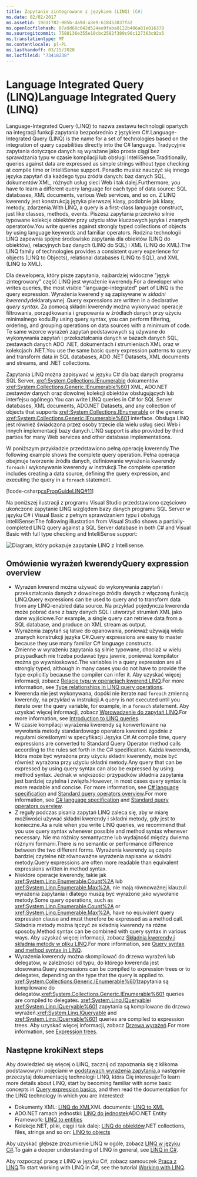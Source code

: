 ```yaml
---
title: Zapytanie zintegrowane z językiem (LINQ) (C#)
ms.date: 02/02/2017
ms.assetid: 19dd1782-905b-4a9d-a3e9-618453037fa2
ms.openlocfilehash: 07a9d68c042d524ee9faba8122b406a81e816378
ms.sourcegitcommit: 7588136e355e10cbc2582f389c90c127363c02a5
ms.translationtype: MT
ms.contentlocale: pl-PL
ms.lasthandoff: 03/15/2020
ms.locfileid: "73418238"
---
```

# <a name="language-integrated-query-linq"></a><span data-ttu-id="a8922-102">Language Integrated Query (LINQ)</span><span class="sxs-lookup"><span data-stu-id="a8922-102">Language Integrated Query (LINQ)</span></span>

<span data-ttu-id="a8922-103">Language-Integrated Query (LINQ) to nazwa zestawu technologii opartych na integracji funkcji zapytania bezpośrednio z językiem C#.</span><span class="sxs-lookup"><span data-stu-id="a8922-103">Language-Integrated Query (LINQ) is the name for a set of technologies based on the integration of query capabilities directly into the C# language.</span></span> <span data-ttu-id="a8922-104">Tradycyjnie zapytania dotyczące danych są wyrażane jako proste ciągi bez sprawdzania typu w czasie kompilacji lub obsługi IntelliSense.</span><span class="sxs-lookup"><span data-stu-id="a8922-104">Traditionally, queries against data are expressed as simple strings without type checking at compile time or IntelliSense support.</span></span> <span data-ttu-id="a8922-105">Ponadto musisz nauczyć się innego języka zapytań dla każdego typu źródła danych: baz danych SQL, dokumentów XML, różnych usług sieci Web i tak dalej.</span><span class="sxs-lookup"><span data-stu-id="a8922-105">Furthermore, you have to learn a different query language for each type of data source: SQL databases, XML documents, various Web services, and so on.</span></span> <span data-ttu-id="a8922-106">Z LINQ kwerendy jest konstrukcją języka pierwszej klasy, podobnie jak klasy, metody, zdarzenia.</span><span class="sxs-lookup"><span data-stu-id="a8922-106">With LINQ, a query is a first-class language construct, just like classes, methods, events.</span></span> <span data-ttu-id="a8922-107">Piszesz zapytania przeciwko silnie typowane kolekcje obiektów przy użyciu słów kluczowych języka i znanych operatorów.</span><span class="sxs-lookup"><span data-stu-id="a8922-107">You write queries against strongly typed collections of objects by using language keywords and familiar operators.</span></span> <span data-ttu-id="a8922-108">Rodzina technologii LINQ zapewnia spójne środowisko zapytania dla obiektów (LINQ do obiektów), relacyjnych baz danych (LINQ do SQL) i XML (LINQ do XML).</span><span class="sxs-lookup"><span data-stu-id="a8922-108">The LINQ family of technologies provides a consistent query experience for objects (LINQ to Objects), relational databases (LINQ to SQL), and XML (LINQ to XML).</span></span>

<span data-ttu-id="a8922-109">Dla dewelopera, który pisze zapytania, najbardziej widoczne "język zintegrowany" część LINQ jest wyrażenie kwerendy.</span><span class="sxs-lookup"><span data-stu-id="a8922-109">For a developer who writes queries, the most visible "language-integrated" part of LINQ is the query expression.</span></span> <span data-ttu-id="a8922-110">Wyrażenia kwerend y są zapisywane w *składni kwerendy*deklaratywnej .</span><span class="sxs-lookup"><span data-stu-id="a8922-110">Query expressions are written in a declarative *query syntax*.</span></span> <span data-ttu-id="a8922-111">Za pomocą składni kwerendy można wykonywać operacje filtrowania, porządkowania i grupowania w źródłach danych przy użyciu minimalnego kodu.</span><span class="sxs-lookup"><span data-stu-id="a8922-111">By using query syntax, you can perform filtering, ordering, and grouping operations on data sources with a minimum of code.</span></span> <span data-ttu-id="a8922-112">Te same wzorce wyrażeń zapytań podstawowych są używane do wykonywania zapytań i przekształcania danych w bazach danych SQL, zestawach danych ADO .NET, dokumentach i strumieniach XML oraz w kolekcjach .NET.</span><span class="sxs-lookup"><span data-stu-id="a8922-112">You use the same basic query expression patterns to query and transform data in SQL databases, ADO .NET Datasets, XML documents and streams, and .NET collections.</span></span>

<span data-ttu-id="a8922-113">Zapytania LINQ można zapisywać w języku C# dla baz danych programu SQL Server, <xref:System.Collections.IEnumerable> dokumentów <xref:System.Collections.Generic.IEnumerable%601> XML, ADO.NET zestawów danych oraz dowolnej kolekcji obiektów obsługujących lub interfejsu ogólnego.</span><span class="sxs-lookup"><span data-stu-id="a8922-113">You can write LINQ queries in C# for SQL Server databases, XML documents, ADO.NET Datasets, and any collection of objects that supports <xref:System.Collections.IEnumerable> or the generic <xref:System.Collections.Generic.IEnumerable%601> interface.</span></span> <span data-ttu-id="a8922-114">Obsługa LINQ jest również świadczona przez osoby trzecie dla wielu usług sieci Web i innych implementacji bazy danych.</span><span class="sxs-lookup"><span data-stu-id="a8922-114">LINQ support is also provided by third parties for many Web services and other database implementations.</span></span>

<span data-ttu-id="a8922-115">W poniższym przykładzie przedstawiono pełną operację kwerendy.</span><span class="sxs-lookup"><span data-stu-id="a8922-115">The following example shows the complete query operation.</span></span> <span data-ttu-id="a8922-116">Pełna operacja obejmuje tworzenie źródła danych, definiowanie wyrażenia kwerendy `foreach` i wykonywanie kwerendy w instrukcji.</span><span class="sxs-lookup"><span data-stu-id="a8922-116">The complete operation includes creating a data source, defining the query expression, and executing the query in a `foreach` statement.</span></span>

[!code-csharp[csProgGuideLINQ#11](~/samples/snippets/csharp/concepts/linq/index_1.cs)]

<span data-ttu-id="a8922-117">Na poniższej ilustracji z programu Visual Studio przedstawiono częściowo ukończone zapytanie LINQ względem bazy danych programu SQL Server w języku C# i Visual Basic z pełnym sprawdzaniem typu i obsługą intelliSense:</span><span class="sxs-lookup"><span data-stu-id="a8922-117">The following illustration from Visual Studio shows a partially-completed LINQ query against a SQL Server database in both C# and Visual Basic with full type checking and IntelliSense support:</span></span>

![Diagram, który pokazuje zapytanie LINQ z Intellisense.](./media/introduction-to-linq/linq-query-intellisense.png)

## <a name="query-expression-overview"></a><span data-ttu-id="a8922-119">Omówienie wyrażeń kwerendy</span><span class="sxs-lookup"><span data-stu-id="a8922-119">Query expression overview</span></span>

- <span data-ttu-id="a8922-120">Wyrażeń kwerend można używać do wykonywania zapytań i przekształcania danych z dowolnego źródła danych z włączoną funkcją LINQ.</span><span class="sxs-lookup"><span data-stu-id="a8922-120">Query expressions can be used to query and to transform data from any LINQ-enabled data source.</span></span> <span data-ttu-id="a8922-121">Na przykład pojedyncza kwerenda może pobrać dane z bazy danych SQL i utworzyć strumień XML jako dane wyjściowe.</span><span class="sxs-lookup"><span data-stu-id="a8922-121">For example, a single query can retrieve data from a SQL database, and produce an XML stream as output.</span></span>
- <span data-ttu-id="a8922-122">Wyrażenia zapytań są łatwe do opanowania, ponieważ używają wielu znanych konstrukcji języka C#.</span><span class="sxs-lookup"><span data-stu-id="a8922-122">Query expressions are easy to master because they use many familiar C# language constructs.</span></span>
- <span data-ttu-id="a8922-123">Zmienne w wyrażeniu zapytania są silnie typowane, chociaż w wielu przypadkach nie trzeba podawać typu jawnie, ponieważ kompilator można go wywnioskować.</span><span class="sxs-lookup"><span data-stu-id="a8922-123">The variables in a query expression are all strongly typed, although in many cases you do not have to provide the type explicitly because the compiler can infer it.</span></span> <span data-ttu-id="a8922-124">Aby uzyskać więcej informacji, zobacz [Relacje typu w operacjach kwerend LINQ](type-relationships-in-linq-query-operations.md).</span><span class="sxs-lookup"><span data-stu-id="a8922-124">For more information, see [Type relationships in LINQ query operations](type-relationships-in-linq-query-operations.md).</span></span>
- <span data-ttu-id="a8922-125">Kwerenda nie jest wykonywana, dopóki nie iterate nad `foreach` zmienną kwerendy, na przykład w instrukcji.</span><span class="sxs-lookup"><span data-stu-id="a8922-125">A query is not executed until you iterate over the query variable, for example, in a `foreach` statement.</span></span> <span data-ttu-id="a8922-126">Aby uzyskać więcej informacji, zobacz [Wprowadzenie do zapytań LINQ](introduction-to-linq-queries.md).</span><span class="sxs-lookup"><span data-stu-id="a8922-126">For more information, see [Introduction to LINQ queries](introduction-to-linq-queries.md).</span></span>
- <span data-ttu-id="a8922-127">W czasie kompilacji wyrażenia kwerendy są konwertowane na wywołania metody standardowego operatora kwerend zgodnie z regułami określonymi w specyfikacji Języka C#.</span><span class="sxs-lookup"><span data-stu-id="a8922-127">At compile time, query expressions are converted to Standard Query Operator method calls according to the rules set forth in the C# specification.</span></span> <span data-ttu-id="a8922-128">Każda kwerenda, która może być wyrażona przy użyciu składni kwerendy, może być również wyrażona przy użyciu składni metody.</span><span class="sxs-lookup"><span data-stu-id="a8922-128">Any query that can be expressed by using query syntax can also be expressed by using method syntax.</span></span> <span data-ttu-id="a8922-129">Jednak w większości przypadków składnia zapytania jest bardziej czytelna i zwięzła.</span><span class="sxs-lookup"><span data-stu-id="a8922-129">However, in most cases query syntax is more readable and concise.</span></span> <span data-ttu-id="a8922-130">For more information, see [C# language specification](~/_csharplang/spec/expressions.md#query-expressions) and [Standard query operators overview](standard-query-operators-overview.md).</span><span class="sxs-lookup"><span data-stu-id="a8922-130">For more information, see [C# language specification](~/_csharplang/spec/expressions.md#query-expressions) and [Standard query operators overview](standard-query-operators-overview.md).</span></span>
- <span data-ttu-id="a8922-131">Z reguły podczas pisania zapytań LINQ zaleca się, aby w miarę możliwości używać składni kwerendy i składni metody, gdy jest to konieczne.</span><span class="sxs-lookup"><span data-stu-id="a8922-131">As a rule when you write LINQ queries, we recommend that you use query syntax whenever possible and method syntax whenever necessary.</span></span> <span data-ttu-id="a8922-132">Nie ma różnicy semantyczne lub wydajność między dwiema różnymi formami.</span><span class="sxs-lookup"><span data-stu-id="a8922-132">There is no semantic or performance difference between the two different forms.</span></span> <span data-ttu-id="a8922-133">Wyrażenia kwerendy są często bardziej czytelne niż równoważne wyrażenia napisane w składni metody.</span><span class="sxs-lookup"><span data-stu-id="a8922-133">Query expressions are often more readable than equivalent expressions written in method syntax.</span></span>
- <span data-ttu-id="a8922-134">Niektóre operacje kwerendy, takie jak <xref:System.Linq.Enumerable.Count%2A> lub <xref:System.Linq.Enumerable.Max%2A>, nie mają równoważnej klauzuli wyrażenia zapytania i dlatego muszą być wyrażone jako wywołanie metody.</span><span class="sxs-lookup"><span data-stu-id="a8922-134">Some query operations, such as <xref:System.Linq.Enumerable.Count%2A> or <xref:System.Linq.Enumerable.Max%2A>, have no equivalent query expression clause and must therefore be expressed as a method call.</span></span> <span data-ttu-id="a8922-135">Składnia metody można łączyć ze składnią kwerendy na różne sposoby.</span><span class="sxs-lookup"><span data-stu-id="a8922-135">Method syntax can be combined with query syntax in various ways.</span></span> <span data-ttu-id="a8922-136">Aby uzyskać więcej informacji, zobacz [Składnia kwerendy i składnia metody w pliku LINQ](query-syntax-and-method-syntax-in-linq.md).</span><span class="sxs-lookup"><span data-stu-id="a8922-136">For more information, see [Query syntax and method syntax in LINQ](query-syntax-and-method-syntax-in-linq.md).</span></span>
- <span data-ttu-id="a8922-137">Wyrażenia kwerendy można skompilować do drzewa wyrażeń lub delegatów, w zależności od typu, do którego kwerenda jest stosowana.</span><span class="sxs-lookup"><span data-stu-id="a8922-137">Query expressions can be compiled to expression trees or to delegates, depending on the type that the query is applied to.</span></span> <span data-ttu-id="a8922-138"><xref:System.Collections.Generic.IEnumerable%601>zapytania są kompilowane do delegatów.</span><span class="sxs-lookup"><span data-stu-id="a8922-138"><xref:System.Collections.Generic.IEnumerable%601> queries are compiled to delegates.</span></span> <span data-ttu-id="a8922-139"><xref:System.Linq.IQueryable>i <xref:System.Linq.IQueryable%601> zapytania są kompilowane do drzewa wyrażeń.</span><span class="sxs-lookup"><span data-stu-id="a8922-139"><xref:System.Linq.IQueryable> and <xref:System.Linq.IQueryable%601> queries are compiled to expression trees.</span></span> <span data-ttu-id="a8922-140">Aby uzyskać więcej informacji, zobacz [Drzewa wyrażeń](../../../expression-trees.md).</span><span class="sxs-lookup"><span data-stu-id="a8922-140">For more information, see [Expression trees](../../../expression-trees.md).</span></span>

## <a name="next-steps"></a><span data-ttu-id="a8922-141">Następne kroki</span><span class="sxs-lookup"><span data-stu-id="a8922-141">Next steps</span></span>

<span data-ttu-id="a8922-142">Aby dowiedzieć się więcej o LINQ, zacznij od zapoznania się z kilkoma podstawowymi pojęciami w [podstawach wyrażenia zapytania,](../../../linq/query-expression-basics.md)a następnie przeczytaj dokumentację technologii LINQ, która Cię interesuje:</span><span class="sxs-lookup"><span data-stu-id="a8922-142">To learn more details about LINQ, start by becoming familiar with some basic concepts in [Query expression basics](../../../linq/query-expression-basics.md), and then read the documentation for the LINQ technology in which you are interested:</span></span>

- <span data-ttu-id="a8922-143">Dokumenty XML: [LINQ do XML](linq-to-xml-overview.md)</span><span class="sxs-lookup"><span data-stu-id="a8922-143">XML documents: [LINQ to XML](linq-to-xml-overview.md)</span></span>  
- <span data-ttu-id="a8922-144">ADO.NET ramach jednostki: [LINQ do jednostek](../../../../framework/data/adonet/ef/language-reference/linq-to-entities.md)</span><span class="sxs-lookup"><span data-stu-id="a8922-144">ADO.NET Entity Framework: [LINQ to entities](../../../../framework/data/adonet/ef/language-reference/linq-to-entities.md)</span></span>
- <span data-ttu-id="a8922-145">Kolekcje.NET, pliki, ciągi i tak dalej: [LINQ do obiektów](linq-to-objects.md)</span><span class="sxs-lookup"><span data-stu-id="a8922-145">.NET collections, files, strings and so on: [LINQ to objects](linq-to-objects.md)</span></span>

<span data-ttu-id="a8922-146">Aby uzyskać głębsze zrozumienie LINQ w ogóle, zobacz [LINQ w języku C#](../../../linq/linq-in-csharp.md).</span><span class="sxs-lookup"><span data-stu-id="a8922-146">To gain a deeper understanding of LINQ in general, see [LINQ in C#](../../../linq/linq-in-csharp.md).</span></span>

<span data-ttu-id="a8922-147">Aby rozpocząć pracę z LINQ w języku C#, zobacz samouczek [Praca z LINQ](../../../tutorials/working-with-linq.md).</span><span class="sxs-lookup"><span data-stu-id="a8922-147">To start working with LINQ in C#, see the tutorial [Working with LINQ](../../../tutorials/working-with-linq.md).</span></span>
